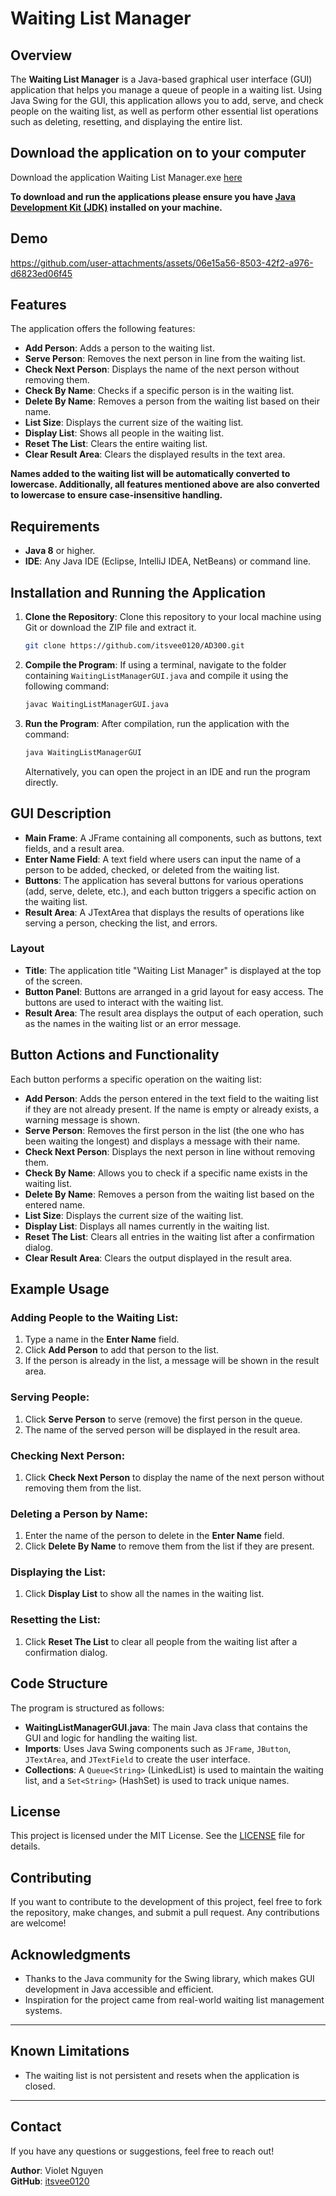 

# Waiting List Manager

## Overview

The **Waiting List Manager** is a Java-based graphical user interface (GUI) application that helps you manage a queue of people in a waiting list. Using Java Swing for the GUI, this application allows you to add, serve, and check people on the waiting list, as well as perform other essential list operations such as deleting, resetting, and displaying the entire list.


## Download the application on to your computer
Download the application Waiting List Manager.exe [here](https://drive.google.com/file/d/1-cXVfzbWB-12AKihTAj7FJfa7fWAcSDF/view?usp=drive_link)

**To download and run the applications please ensure you have [Java Development Kit (JDK)](https://www.oracle.com/java/technologies/javase-jdk11-downloads.html)
installed on your machine.**


## Demo



https://github.com/user-attachments/assets/06e15a56-8503-42f2-a976-d6823ed06f45





## Features

The application offers the following features:

- **Add Person**: Adds a person to the waiting list.
- **Serve Person**: Removes the next person in line from the waiting list.
- **Check Next Person**: Displays the name of the next person without removing them.
- **Check By Name**: Checks if a specific person is in the waiting list.
- **Delete By Name**: Removes a person from the waiting list based on their name.
- **List Size**: Displays the current size of the waiting list.
- **Display List**: Shows all people in the waiting list.
- **Reset The List**: Clears the entire waiting list.
- **Clear Result Area**: Clears the displayed results in the text area.


**Names added to the waiting list will be automatically converted to lowercase.
Additionally, all features mentioned above are also converted to lowercase to 
ensure case-insensitive handling.**

## Requirements

- **Java 8** or higher.
- **IDE**: Any Java IDE (Eclipse, IntelliJ IDEA, NetBeans) or command line.

## Installation and Running the Application

1. **Clone the Repository**:
   Clone this repository to your local machine using Git or download the ZIP file and extract it.

   ```bash
   git clone https://github.com/itsvee0120/AD300.git
   ```

2. **Compile the Program**:
   If using a terminal, navigate to the folder containing `WaitingListManagerGUI.java` and compile it using the following command:

   ```bash
   javac WaitingListManagerGUI.java
   ```

3. **Run the Program**:
   After compilation, run the application with the command:

   ```bash
   java WaitingListManagerGUI
   ```

   Alternatively, you can open the project in an IDE and run the program directly.

## GUI Description

- **Main Frame**: A JFrame containing all components, such as buttons, text fields, and a result area.
- **Enter Name Field**: A text field where users can input the name of a person to be added, checked, or deleted from the waiting list.
- **Buttons**: The application has several buttons for various operations (add, serve, delete, etc.), and each button triggers a specific action on the waiting list.
- **Result Area**: A JTextArea that displays the results of operations like serving a person, checking the list, and errors.

### Layout

- **Title**: The application title "Waiting List Manager" is displayed at the top of the screen.
- **Button Panel**: Buttons are arranged in a grid layout for easy access. The buttons are used to interact with the waiting list.
- **Result Area**: The result area displays the output of each operation, such as the names in the waiting list or an error message.

## Button Actions and Functionality

Each button performs a specific operation on the waiting list:

- **Add Person**: Adds the person entered in the text field to the waiting list if they are not already present. If the name is empty or already exists, a warning message is shown.
- **Serve Person**: Removes the first person in the list (the one who has been waiting the longest) and displays a message with their name.
- **Check Next Person**: Displays the next person in line without removing them.
- **Check By Name**: Allows you to check if a specific name exists in the waiting list.
- **Delete By Name**: Removes a person from the waiting list based on the entered name.
- **List Size**: Displays the current size of the waiting list.
- **Display List**: Displays all names currently in the waiting list.
- **Reset The List**: Clears all entries in the waiting list after a confirmation dialog.
- **Clear Result Area**: Clears the output displayed in the result area.

## Example Usage

### Adding People to the Waiting List:
1. Type a name in the **Enter Name** field.
2. Click **Add Person** to add that person to the list.
3. If the person is already in the list, a message will be shown in the result area.

### Serving People:
1. Click **Serve Person** to serve (remove) the first person in the queue.
2. The name of the served person will be displayed in the result area.

### Checking Next Person:
1. Click **Check Next Person** to display the name of the next person without removing them from the list.

### Deleting a Person by Name:
1. Enter the name of the person to delete in the **Enter Name** field.
2. Click **Delete By Name** to remove them from the list if they are present.

### Displaying the List:
1. Click **Display List** to show all the names in the waiting list.

### Resetting the List:
1. Click **Reset The List** to clear all people from the waiting list after a confirmation dialog.


## Code Structure

The program is structured as follows:

- **WaitingListManagerGUI.java**: The main Java class that contains the GUI and logic for handling the waiting list.
- **Imports**: Uses Java Swing components such as `JFrame`, `JButton`, `JTextArea`, and `JTextField` to create the user interface.
- **Collections**: A `Queue<String>` (LinkedList) is used to maintain the waiting list, and a `Set<String>` (HashSet) is used to track unique names.

## License

This project is licensed under the MIT License. See the [LICENSE](LICENSE) file for details.

## Contributing

If you want to contribute to the development of this project, feel free to fork the repository, make changes, and submit a pull request. Any contributions are welcome!

## Acknowledgments

- Thanks to the Java community for the Swing library, which makes GUI development in Java accessible and efficient.
- Inspiration for the project came from real-world waiting list management systems.

---

## Known Limitations

- The waiting list is not persistent and resets when the application is closed.

---

## Contact

If you have any questions or suggestions, feel free to reach out!

**Author**: Violet Nguyen  
**GitHub**: [itsvee0120](https://github.com/itsvee0120)  
